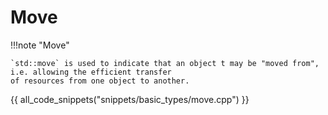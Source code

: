 # Move

!!!note "Move"

    `std::move` is used to indicate that an object t may be "moved from", i.e. allowing the efficient transfer 
    of resources from one object to another.

{{ all_code_snippets("snippets/basic_types/move.cpp") }}


